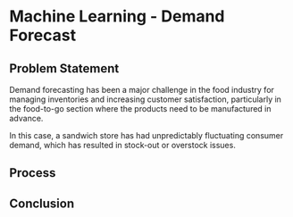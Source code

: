 # Machine Learning - Demand Forecast
## Problem Statement
Demand forecasting has been a major challenge in the food industry for managing inventories and increasing customer satisfaction, particularly in the food-to-go section where the products need to be manufactured in advance. 

In this case, a sandwich store has had unpredictably fluctuating consumer demand, which has resulted in stock-out or overstock issues.

## Process


## Conclusion
